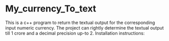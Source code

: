 # My_currency_To_text
This is a c++ program to return the textual output for the corresponding input numeric currency. The project can rightly determine the textual output till 1 crore and a decimal precision up-to 2.
Installation instructions:

